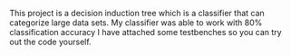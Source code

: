 This project is a decision induction tree which is a classifier that can categorize large data sets. My classifier was able to work with 80% classification accuracy
I have attached some testbenches so you can try out the code yourself. 
